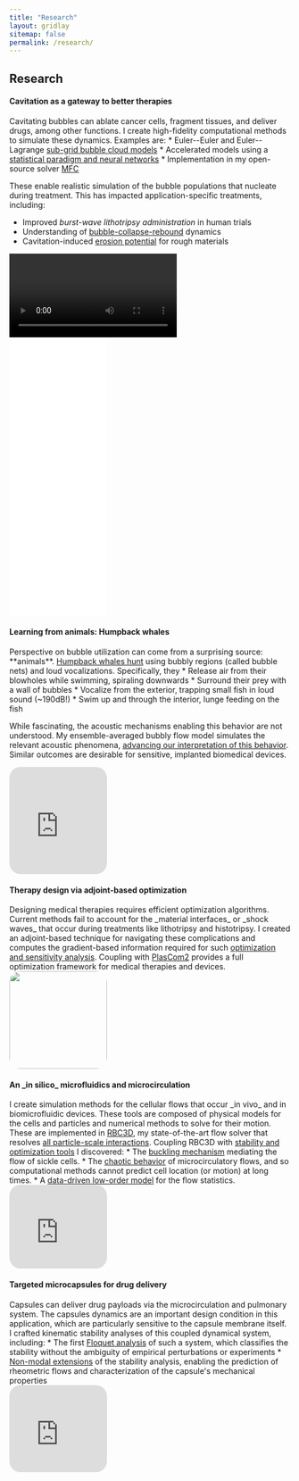 ```yaml
---
title: "Research"
layout: gridlay
sitemap: false
permalink: /research/
---
```



## Research


<style>
img{
  border-radius: 10px;
}
.col-md-3 {
  margin-top:10px;
  margin-bottom:10px;
  padding:0px;
  display:block;
  overflow:hidden;
  text-align:center;
  display: table-cell;
  background: white;
  border-radius: 20px;
  height: auto;
  <!-- border: 1px solid black; -->
}
iframe {
  margin:0;
  padding:0;
  width: 175px;
  display: inline;
  vertical-align: middle;
}
</style>

<div class="jumbotron">
<div class="row align-items-end">
<div class="col-md-9 col-sm-12">
 <h4>Cavitation as a gateway to better therapies</h4>
Cavitating bubbles can ablate cancer cells, fragment tissues, and deliver drugs, among other functions.
I create high-fidelity computational methods to simulate these dynamics.
Examples are:
* Euler--Euler and Euler--Lagrange <a href="{{ site.url }}{{ site.baseurl }}/papers/bryngelson-IJMF-19.pdf" target="_blank">sub-grid bubble cloud models</a>
* Accelerated models using a <a href="{{ site.url }}{{ site.baseurl }}/papers/bryngelson-IJMF-20.pdf" target="_blank">statistical paradigm and neural networks</a>
* Implementation in my open-source solver <a href="{{ site.url }}{{ site.baseurl }}/papers/bryngelson-CPC-19.pdf" target="_blank">MFC</a>

These enable realistic simulation of the bubble populations that nucleate during treatment.
This has impacted application-specific treatments, including:
* Improved _burst-wave lithotripsy administration_ in human trials 
* Understanding of <a href="{{ site.url }}{{ site.baseurl }}/papers/bryngelson-JCP-20.pdf" target="_blank">bubble-collapse-rebound</a> dynamics
* Cavitation-induced <a href="{{ site.url }}{{ site.baseurl }}/papers/bryngelson-JFM-19.pdf" target="_blank">erosion potential</a> for rough materials

</div>
    
<video class="col-md-6 col-sm-12" id="myvideo" style="background-color:transparent;">
  <iframe src="{{ site.url }}{{ site.baseurl }}/images/respic/cl1.mp4?autoplay=1&loop=1&autopause=0&muted=1&quality=240p&background=1" height="500px" frameborder="0" allow="autoplay"></iframe>
</video>
<script> document.getElementById('myvideo').play();  </script>
  
<div class="col-md-6 col-sm-12" style="background-color:transparent;">
  <iframe src="{{ site.url }}{{ site.baseurl }}/images/respic/cl2.mp4?autoplay=1&loop=1&autopause=0&muted=1&quality=240p&background=1" height="500px" frameborder="0" allow="autoplay"></iframe>
</div>
  
</div>
</div>


<div class="jumbotron">
<div class="row align-items-end">
<div class="col-md-9 col-sm-12">
<h4>Learning from animals: Humpback whales</h4>
Perspective on bubble utilization can come from a surprising source: **animals**.
<a href="https://www.youtube.com/watch?v=Q8iDcLTD9wQ" target="_blank">Humpback whales hunt</a> using bubbly regions (called bubble nets) and loud vocalizations.
Specifically, they
* Release air from their blowholes while swimming, spiraling downwards
* Surround their prey with a wall of bubbles
* Vocalize from the exterior, trapping small fish in loud sound (~190dB!)
* Swim up and through the interior, lunge feeding on the fish

While fascinating, the acoustic mechanisms enabling this behavior are not understood.
My ensemble-averaged bubbly flow model simulates the relevant acoustic phenomena, <a href="{{ site.url }}{{ site.baseurl }}/papers/bryngelson-JASA-20.pdf" target="_blank">advancing our interpretation of this behavior</a>.
Similar outcomes are desirable for sensitive, implanted biomedical devices.
</div>
<div class="col-md-3 col-sm-12" >
  <iframe src="https://vimeo.com/700656395?autoplay=1&loop=1&autopause=0&muted=1&quality=240p&background=1" height="192px" frameborder="0" allow="autoplay"></iframe>
</div>
</div>
</div>
 

<div class="jumbotron">
<div class="row align-items-end">
<div class="col-md-9 col-sm-12">
 <h4>Therapy design via adjoint-based optimization</h4>
Designing medical therapies requires efficient optimization algorithms. 
Current methods fail to account for the _material interfaces_ or _shock waves_ that occur during treatments like lithotripsy and histotripsy.
I created an adjoint-based technique for navigating these complications and computes the gradient-based information required for such <a href="{{ site.url }}{{ site.baseurl }}/papers/bryngelson-xpacc18.pdf" target="_blank">optimization and sensitivity analysis</a>.
Coupling with <a href="{{ site.url }}{{ site.baseurl }}/software/" target="_blank">PlasCom2</a> provides a full optimization framework for medical therapies and devices.
</div>
<div class="col-md-3 col-sm-12" style="background-color:transparent" >
  <img src="{{ site.url }}{{ site.baseurl }}/images/respic/lithotripsy.jpg" width="175px"/>
</div>
</div>
</div>


<div class="jumbotron">
<div class="row align-items-end">
<div class="col-md-9 col-sm-12">
 <h4>An _in silico_ microfluidics and microcirculation</h4>
I create simulation methods for the cellular flows that occur _in vivo_ and in biomicrofluidic devices.
These tools are composed of physical models for the cells and particles and numerical methods to solve for their motion.
These are implemented in <a href="{{ site.url }}{{ site.baseurl }}/software/" target="_blank">RBC3D</a>, my state-of-the-art flow solver that resolves <a href="{{ site.url }}{{ site.baseurl }}/papers/bryngelson-PRF-16.pdf" target="_blank">all particle-scale interactions</a>.
Coupling RBC3D with <a href="{{ site.url }}{{ site.baseurl }}/papers/bryngelson-PRF-18.pdf" target="_blank">stability and optimization tools</a> I discovered:
* The <a href="{{ site.url }}{{ site.baseurl }}/papers/bryngelson-RA-16.pdf" target="_blank">buckling mechanism</a>  mediating the flow of sickle cells.
* The <a href="{{ site.url }}{{ site.baseurl }}/papers/bryngelson-PRE-19.pdf" target="_blank">chaotic behavior</a> of microcirculatory flows, and so computational methods cannot predict cell location (or motion) at long times.
* A <a href="{{ site.url }}{{ site.baseurl }}/papers/bryngelson-PRE-19.pdf" target="_blank">data-driven low-order model</a> for the flow statistics.
</div>
<div class="col-md-3 col-sm-12">
  <iframe src="https://player.vimeo.com/video/455887647?autoplay=1&loop=1&autopause=0&muted=1&quality=240p&background=1" frameborder="0" allow="autoplay"></iframe>
</div>
</div>
</div>

  <!-- <iframe src="https://player.vimeo.com/video/455887646?autoplay=1&loop=1&autopause=0&muted=1&quality=240p&background=1" frameborder="0" allow="autoplay"></iframe> -->
<!-- <div class="embed-container embed-container-spleen"> -->
<!-- </div> -->

<!-- <div class="embed-container embed-container-leuk"> -->
<!--   <iframe src="https://player.vimeo.com/video/455887647?autoplay=1&loop=1&autopause=0&muted=1&quality=240p&background=1" frameborder="0" allow="autoplay"></iframe> -->
<!-- </div> -->

<div class="jumbotron">
<div class="row align-items-end">
<div class="col-md-9 col-sm-12">
 <h4>Targeted microcapsules for drug delivery</h4>
Capsules can deliver drug payloads via the microcirculation and pulmonary system.
The capsules dynamics are an important design condition in this application, which are particularly sensitive to the capsule membrane itself.
I crafted kinematic stability analyses of this coupled dynamical system, including:
* The first <a href="{{ site.url }}{{ site.baseurl }}/papers/bryngelson-JFM-18.pdf" target="_blank">Floquet analysis</a> of such a system, which classifies the stability without the ambiguity of empirical perturbations or experiments
* <a href="{{ site.url }}{{ site.baseurl }}/papers/bryngelson-EJM-19.pdf" target="_blank">Non-modal extensions</a> of the stability analysis, enabling the prediction of rheometric flows and characterization of the capsule's mechanical properties
</div>
<div class="col-md-3 col-sm-12" >
  <iframe src="https://player.vimeo.com/video/455887720?autoplay=1&loop=1&autopause=0&muted=1&quality=240p&background=1" height="156px" frameborder="0" allow="autoplay"></iframe>
</div>
</div>
</div>

